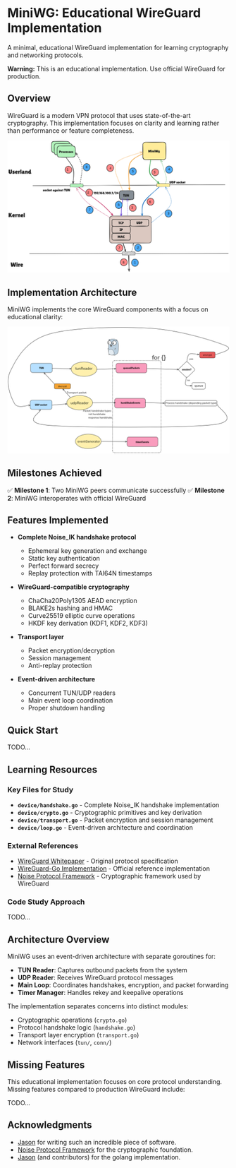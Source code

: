 # MiniWG: Educational WireGuard Implementation

A minimal, educational WireGuard implementation for learning cryptography and
networking protocols.

**Warning:** This is an educational implementation. Use official WireGuard for production.

## Overview

WireGuard is a modern VPN protocol that uses state-of-the-art cryptography.
This implementation focuses on clarity and learning rather than performance or
feature completeness.

![WireGuard High-Level Diagram](docs/ex/wg-diagram.png)

## Implementation Architecture

MiniWG implements the core WireGuard components with a focus on educational clarity:

![Implementation Components](docs/ex/implementation.png)

## Milestones Achieved

✅ **Milestone 1**: Two MiniWG peers communicate successfully
✅ **Milestone 2**: MiniWG interoperates with official WireGuard

## Features Implemented

- **Complete Noise_IK handshake protocol**
  - Ephemeral key generation and exchange
  - Static key authentication
  - Perfect forward secrecy
  - Replay protection with TAI64N timestamps

- **WireGuard-compatible cryptography**
  - ChaCha20Poly1305 AEAD encryption
  - BLAKE2s hashing and HMAC
  - Curve25519 elliptic curve operations
  - HKDF key derivation (KDF1, KDF2, KDF3)

- **Transport layer**
  - Packet encryption/decryption
  - Session management
  - Anti-replay protection

- **Event-driven architecture**
  - Concurrent TUN/UDP readers
  - Main event loop coordination
  - Proper shutdown handling

## Quick Start

TODO...

## Learning Resources

### Key Files for Study

- **`device/handshake.go`** - Complete Noise_IK handshake implementation
- **`device/crypto.go`** - Cryptographic primitives and key derivation
- **`device/transport.go`** - Packet encryption and session management
- **`device/loop.go`** - Event-driven architecture and coordination

### External References

- [WireGuard Whitepaper](docs/wireguard.pdf) - Original protocol specification
- [WireGuard-Go Implementation](https://github.com/WireGuard/wireguard-go) - Official reference implementation
- [Noise Protocol Framework](http://noiseprotocol.org/) - Cryptographic framework used by WireGuard

### Code Study Approach

TODO...

## Architecture Overview

MiniWG uses an event-driven architecture with separate goroutines for:

- **TUN Reader**: Captures outbound packets from the system
- **UDP Reader**: Receives WireGuard protocol messages
- **Main Loop**: Coordinates handshakes, encryption, and packet forwarding
- **Timer Manager**: Handles rekey and keepalive operations

The implementation separates concerns into distinct modules:
- Cryptographic operations (`crypto.go`)
- Protocol handshake logic (`handshake.go`)
- Transport layer encryption (`transport.go`)
- Network interfaces (`tun/`, `conn/`)

## Missing Features

This educational implementation focuses on core protocol understanding. Missing
features compared to production WireGuard include:

TODO...

## Acknowledgments

- [Jason](https://www.zx2c4.com) for writing such an incredible piece of software.
- [Noise Protocol Framework](http://noiseprotocol.org/) for the cryptographic foundation.
- [Jason](https://www.zx2c4.com) (and contributors) for the golang implementation.
